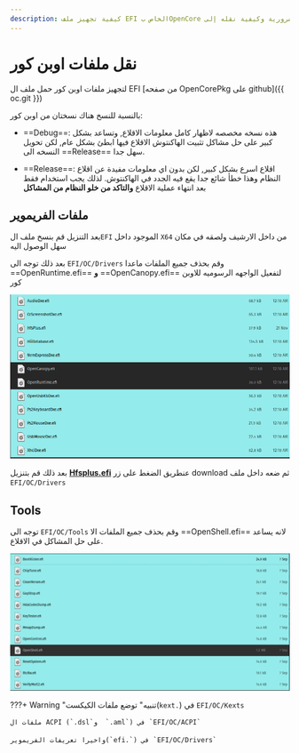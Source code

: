 ```yaml
---
description: كيفية تجهيز ملف EFI الخاص بOpenCore من حذف تعريفات وادوات غير ضرورية وكيفية نقله إلى USB
---
```

# نقل ملفات اوبن كور

لتجهيز ملفات اوبن كور حمل ملف ال EFI [من صفحه OpenCorePkg على github]({{ oc.git }})

بالنسبة للنسخ هناك نسختان من اوبن كور:

- ==Debug==: هذه نسخه مخصصه لاظهار كامل معلومات الاقلاع, وتساعد بشكل كبير على حل مشاكل تثبيت الهاكنتوش
الاقلاع فيها ابطئ بشكل عام, لكن تحويل النسخه الى ==Release== سهل جدا.

- ==Release==: اقلاع اسرع بشكل كبير, لكن بدون اي معلومات مفيدة عن اقلاع النظام وهذا خطأ شائع جدا يقع فيه الجدد في الهاكنتوش.
لذلك يجب استخدام فقط بعد انتهاء عملية الاقلاع **والتاكد من خلو النظام من المشاكل**

## ملفات الفريموير

بعد التنزيل قم بنسخ ملف ال`EFI` الموجود داخل `X64` من داخل الارشيف ولصقه في مكان سهل الوصول اليه

بعد ذلك توجه الى ``EFI/OC/Drivers`` وقم بحذف جميع الملفات ماعدا ==OpenRuntime.efi== **و** ==OpenCanopy.efi== لتفعيل الواجهه الرسوميه للاوبن كور

![](/img/Opencore/drivers.png)

بعد ذلك قم بتنزيل **[Hfsplus.efi](https://github.com/acidanthera/OcBinaryData/blob/master/Drivers/HfsPlus.efi)** عنطريق الضغط على زر download  ثم ضعه داخل ملف ``EFI/OC/Drivers``

## Tools
توجه الى ``EFI/OC/Tools`` وقم بحذف جميع الملفات الا ==OpenShell.efi== لانه يساعد على حل المشاكل في الاقلاع.

![](/img/Opencore/tools.png)

???+ Warning "تنبيه"
	توضع ملفات الكيكست(`kext.`) في ``EFI/OC/Kexts``
	
	ملفات ال ACPI (`.dsl`و  `.aml`) في `EFI/OC/ACPI`
	
	واخيرا تعريفات الفريموير(`efi.`) في `EFI/OC/Drivers`
